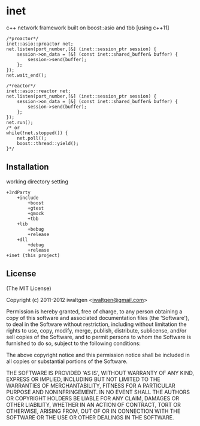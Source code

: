 
# inet
  
  c++ network framework built on boost::asio and tbb [using c++11]

	/*proactor*/
	inet::asio::proactor net;
	net.listen(port_number,[&] (inet::session_ptr session) {
		session->on_data = [&] (const inet::shared_buffer& buffer) {
			session->send(buffer);
		};
	});
	net.wait_end();
	
	/*reactor*/
	inet::asio::reactor net;
	net.listen(port_number,[&] (inet::session_ptr session) {
		session->on_data = [&] (const inet::shared_buffer& buffer) {
			session->send(buffer);
		};
	});
	net.run();
	/* or
	while(!net.stopped()) {
		net.poll();
		boost::thread::yield();
	}*/


## Installation

  working directory setting
  
	+3rdParty
		+include
			+boost
			+gtest
			+gmock
			+tbb
		+lib
			+bebug
			+release
		+dll
			+debug
			+release
	+inet (this project)

	
## License 

(The MIT License)

Copyright (c) 2011-2012 iwaltgen &lt;iwaltgen@gmail.com&gt;

Permission is hereby granted, free of charge, to any person obtaining
a copy of this software and associated documentation files (the
'Software'), to deal in the Software without restriction, including
without limitation the rights to use, copy, modify, merge, publish,
distribute, sublicense, and/or sell copies of the Software, and to
permit persons to whom the Software is furnished to do so, subject to
the following conditions:

The above copyright notice and this permission notice shall be
included in all copies or substantial portions of the Software.

THE SOFTWARE IS PROVIDED 'AS IS', WITHOUT WARRANTY OF ANY KIND,
EXPRESS OR IMPLIED, INCLUDING BUT NOT LIMITED TO THE WARRANTIES OF
MERCHANTABILITY, FITNESS FOR A PARTICULAR PURPOSE AND NONINFRINGEMENT.
IN NO EVENT SHALL THE AUTHORS OR COPYRIGHT HOLDERS BE LIABLE FOR ANY
CLAIM, DAMAGES OR OTHER LIABILITY, WHETHER IN AN ACTION OF CONTRACT,
TORT OR OTHERWISE, ARISING FROM, OUT OF OR IN CONNECTION WITH THE
SOFTWARE OR THE USE OR OTHER DEALINGS IN THE SOFTWARE.